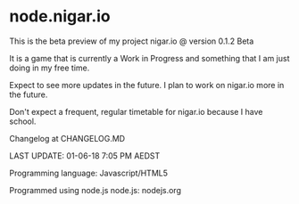 # node.nigar.io
This is the beta preview of my project nigar.io @ version 0.1.2 Beta

It is a game that is currently a Work in Progress and something that I am just doing in my free time.

Expect to see more updates in the future. I plan to work on nigar.io more in the future.

Don't expect a frequent, regular timetable for nigar.io because I have school.

Changelog at CHANGELOG.MD

LAST UPDATE: 01-06-18 7:05 PM AEDST

Programming language: Javascript/HTML5

Programmed using node.js
node.js: nodejs.org
